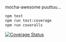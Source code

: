 mocha-awesome puuttuu...

```bash
npm test
npm run test:coverage
npm run coveralls
```

[![Coverage Status](https://coveralls.io/repos/github/tupito/swtesting-demo/badge.svg?branch=main)](https://coveralls.io/github/tupito/swtesting-demo?branch=main)
